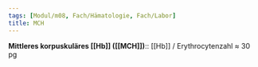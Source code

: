 ```yaml
---
tags: [Modul/m08, Fach/Hämatologie, Fach/Labor]
title: MCH
---
```

**Mittleres korpuskuläres [[Hb]] ([[MCH]])**:: [[Hb]] / Erythrocytenzahl ≈ 30 pg